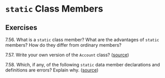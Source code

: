 # `static` Class Members

## Exercises

7.56. What is a `static` class member? What are the advantages of `static`
members? How do they differ from ordinary members?

7.57. Write your own version of the `Account` class? ([source](./ex_7_57.hpp))

7.58. Which, if any, of the following `static` data member declarations and
definitions are errors? Explain why. ([source](./ex_7_58.cpp))

